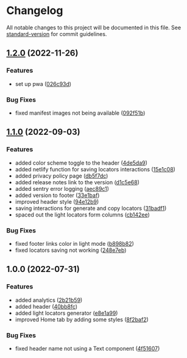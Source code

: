 # Changelog

All notable changes to this project will be documented in this file. See [standard-version](https://github.com/conventional-changelog/standard-version) for commit guidelines.

## [1.2.0](https://github.com/The24thDS/rmg-utils/compare/v1.1.0...v1.2.0) (2022-11-26)


### Features

* set up pwa ([026c93d](https://github.com/The24thDS/rmg-utils/commit/026c93d0f8897d9f69aae17ebea4d4fa9cb4a3f9))


### Bug Fixes

* fixed manifest images not being available ([092f51b](https://github.com/The24thDS/rmg-utils/commit/092f51b8ec2c87fe9ed6ad6ae21b1acde346b7e4))

## [1.1.0](https://github.com/The24thDS/rmg-utils/compare/v1.0.0...v1.1.0) (2022-09-03)


### Features

* added color scheme toggle to the header ([4de5da9](https://github.com/The24thDS/rmg-utils/commit/4de5da95aadebee9453c7ee4b919c2edc1ed6a33))
* added netlify function for saving locators interactions ([15e1c08](https://github.com/The24thDS/rmg-utils/commit/15e1c0815a7829d63ccb61a5580016079ce3a39a))
* added privacy policy page ([db5f7dc](https://github.com/The24thDS/rmg-utils/commit/db5f7dc6c54240090b0c060ff00a2dc2fc0bb439))
* added release notes link to the version ([d1c5e68](https://github.com/The24thDS/rmg-utils/commit/d1c5e68a4d8f0f52f03f5e6f11d315899b3c07ed))
* added sentry error logging ([aec89c1](https://github.com/The24thDS/rmg-utils/commit/aec89c1c1bcfb6e5964e53de9cb185e877cc1127))
* added version to footer ([33e1baf](https://github.com/The24thDS/rmg-utils/commit/33e1baf8693cdc57cd5cccf036ba6ae5b0943fe9))
* improved header style ([94e12b9](https://github.com/The24thDS/rmg-utils/commit/94e12b952332139cf6e36ba476bd50209a0bb4c8))
* saving interactions for generate and copy locators ([31badf1](https://github.com/The24thDS/rmg-utils/commit/31badf164218d724f01ba78fb77350a39e6e7c03))
* spaced out the light locators form columns ([cb142ee](https://github.com/The24thDS/rmg-utils/commit/cb142eeb3d2950ea38f7a34fddbfe9e48b4c7d6d))


### Bug Fixes

* fixed footer links color in light mode ([b898b82](https://github.com/The24thDS/rmg-utils/commit/b898b8274431a9247141d2c7a61d80ab71e4bbda))
* fixed locators saving not working ([248e7eb](https://github.com/The24thDS/rmg-utils/commit/248e7eba085f4f73b721173e0df7de3c37faecbb))

## 1.0.0 (2022-07-31)


### Features

* added analytics ([2b21b59](https://github.com/The24thDS/rmg-utils/commit/2b21b59896db8852b6846e388b763019fc7d321a))
* added header ([40bb8fc](https://github.com/The24thDS/rmg-utils/commit/40bb8fc006e58450b4bce3a67b09f0d42ab01ecd))
* added light locators generator ([e8e1a99](https://github.com/The24thDS/rmg-utils/commit/e8e1a997c7fa1501e3ffc112b4f7a72aa4367f63))
* improved Home tab by adding some styles ([8f2baf2](https://github.com/The24thDS/rmg-utils/commit/8f2baf21430a033d50ba6b7af4245753266c561e))


### Bug Fixes

* fixed header name not using a Text component ([4f51607](https://github.com/The24thDS/rmg-utils/commit/4f51607ff71abdbae46e9df7225570e64c17b241))
